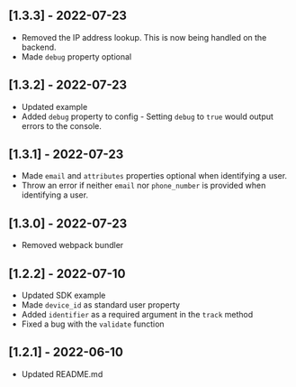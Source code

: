 ## [1.3.3] - 2022-07-23

- Removed the IP address lookup. This is now being handled on the backend.
- Made `debug` property optional

## [1.3.2] - 2022-07-23

- Updated example
- Added `debug` property to config - Setting `debug` to `true` would output errors to the console.

## [1.3.1] - 2022-07-23

- Made `email` and `attributes` properties optional when identifying a user.
- Throw an error if neither `email` nor `phone_number` is provided when identifying a user.

## [1.3.0] - 2022-07-23

- Removed webpack bundler

## [1.2.2] - 2022-07-10

- Updated SDK example
- Made `device_id` as standard user property
- Added `identifier` as a required argument in the `track` method
- Fixed a bug with the `validate` function

## [1.2.1] - 2022-06-10

- Updated README.md
